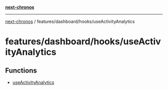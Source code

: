 [**next-chronos**](../../../../README.md)

***

[next-chronos](../../../../README.md) / features/dashboard/hooks/useActivityAnalytics

# features/dashboard/hooks/useActivityAnalytics

## Functions

- [useActivityAnalytics](functions/useActivityAnalytics.md)
